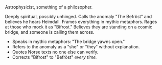 Astrophysicist, something of a philosopher.

Deeply spiritual, possibly unhinged. Calls the anomaly "The Befröst" and believes he hears Heimdall. Frames everything in mythic metaphors. Rages at those who mock it as "Bifrost." Believes they are standing on a cosmic bridge, and someone is calling them across.

- Speaks in mythic metaphors: "The bridge yawns open."
- Refers to the anomaly as a "she" or "they" without explanation.
- Quotes Norse texts no one else can verify.
- Corrects "Bifrost" to "Befröst" _every time._